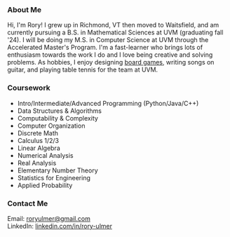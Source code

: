 ### About Me
Hi, I'm Rory! I grew up in Richmond, VT then moved to Waitsfield, and am currently pursuing a B.S. in Mathematical Sciences at UVM (graduating fall '24). I will be doing my M.S. in Computer Science at UVM through the Accelerated Master's Program. I'm a fast-learner who brings lots of enthusiasm towards the work I do and I love being creative and solving problems. As hobbies, I enjoy designing [board games](https://github.com/rouloct/Board-Game), writing songs on guitar, and playing table tennis for the team at UVM.


### Coursework
* Intro/Intermediate/Advanced Programming (Python/Java/C++)
* Data Structures & Algorithms
* Computability & Complexity
* Computer Organization
* Discrete Math
* Calculus 1/2/3
* Linear Algebra
* Numerical Analysis
* Real Analysis
* Elementary Number Theory
* Statistics for Engineering
* Applied Probability


### Contact Me
Email: roryulmer@gmail.com \
LinkedIn: [linkedin.com/in/rory-ulmer](https://www.linkedin.com/in/rory-ulmer)
<!--
**rouloct/rouloct** is a ✨ _special_ ✨ repository because its `README.md` (this file) appears on your GitHub profile.

Here are some ideas to get you started:

- 🔭 I’m currently working on ...
- 🌱 I’m currently learning ...
- 👯 I’m looking to collaborate on ...
- 🤔 I’m looking for help with ...
- 💬 Ask me about ...
- 📫 How to reach me: ...
- 😄 Pronouns: ...
- ⚡ Fun fact: ...
-->
